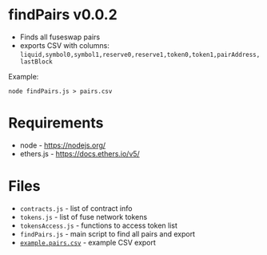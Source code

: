# findPairs v0.0.2

- Finds all fuseswap pairs
- exports CSV with columns: `liquid,symbol0,symbol1,reserve0,reserve1,token0,token1,pairAddress,lastBlock`

Example:

`node findPairs.js > pairs.csv`

# Requirements

- node - https://nodejs.org/
- ethers.js - https://docs.ethers.io/v5/

# Files

- `contracts.js` - list of contract info
- `tokens.js` - list of fuse network tokens
- `tokensAccess.js` - functions to access token list
- `findPairs.js` - main script to find all pairs and export
- [`example.pairs.csv`](https://github.com/fusecrypto/fusecrypto/blob/main/scripts/findPairs/example.pairs.csv) - example CSV export

